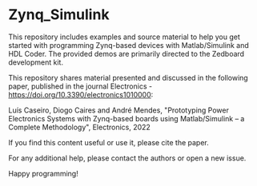 # Zynq_Simulink
This repository includes examples and source material to help you get started with programming Zynq-based devices with Matlab/Simulink and HDL Coder. The provided demos are primarily directed to the Zedboard development kit.

This repository shares material presented and discussed in the following paper, published in the journal Electronics - https://doi.org/10.3390/electronics1010000:

Luís Caseiro, Diogo Caires and André Mendes, "Prototyping Power Electronics Systems with Zynq-based boards using Matlab/Simulink – a Complete Methodology", Electronics, 2022

If you find this content useful or use it, please cite the paper.

For any additional help, please contact the authors or open a new issue.

Happy programming!
